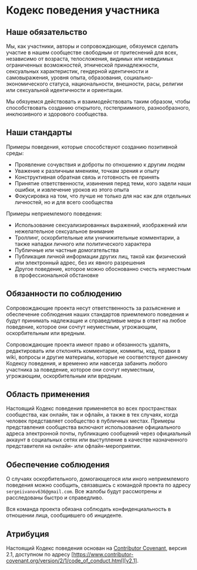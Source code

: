 # Кодекс поведения участника

## Наше обязательство

Мы, как участники, авторы и сопровождающие, обязуемся сделать участие в нашем сообществе свободным от притеснений для
всех, независимо от возраста, телосложения, видимых или невидимых ограниченных возможностей, этнической принадлежности,
сексуальных характеристик, гендерной идентичности и самовыражения, уровня опыта, образования, социально-экономического
статуса, национальности, внешности, расы, религии или сексуальной идентичности и ориентации.

Мы обязуемся действовать и взаимодействовать таким образом, чтобы способствовать созданию открытого, гостеприимного,
разнообразного, инклюзивного и здорового сообщества.

## Наши стандарты

Примеры поведения, которые способствуют созданию позитивной среды:

* Проявление сочувствия и доброты по отношению к другим людям
* Уважение к различным мнениям, точкам зрения и опыту
* Конструктивная обратная связь и готовность ее принять
* Принятие ответственности, извинения перед теми, кого задели наши ошибки, и извлечение уроков из этого опыта
* Фокусировка на том, что лучше не только для нас как для отдельных личностей, но и для всего сообщества

Примеры неприемлемого поведения:

* Использование сексуализированных выражений, изображений или нежелательное сексуальное внимание
* Троллинг, оскорбительные или уничижительные комментарии, а также нападки личного или политического характера
* Публичные или частные домогательства
* Публикация личной информации других лиц, такой как физический или электронный адрес, без их явного разрешения
* Другое поведение, которое можно обоснованно счесть неуместным в профессиональной обстановке

## Обязанности по соблюдению

Сопровождающие проекта несут ответственность за разъяснение и обеспечение соблюдения наших стандартов приемлемого
поведения и будут принимать надлежащие и справедливые меры в ответ на любое поведение, которое они сочтут неуместным,
угрожающим, оскорбительным или вредным.

Сопровождающие проекта имеют право и обязанность удалять, редактировать или отклонять комментарии, коммиты, код, правки
в wiki, вопросы и другие материалы, которые не соответствуют данному Кодексу поведения, и временно или навсегда забанить
любого участника за поведение, которое они сочтут неуместным, угрожающим, оскорбительным или вредным.

## Область применения

Настоящий Кодекс поведения применяется во всех пространствах сообщества, как онлайн, так и офлайн, а также в тех
случаях, когда человек представляет сообщество в публичных местах. Примеры представления сообщества включают
использование официального адреса электронной почты, публикацию сообщений через официальный аккаунт в социальных сетях
или выступление в качестве назначенного представителя на онлайн- или офлайн-мероприятии.

## Обеспечение соблюдения

О случаях оскорбительного, домогающегося или иного неприемлемого поведения можно сообщить, связавшись с командой проекта
по адресу `sergeiivanov636@gmail.com`. Все жалобы будут рассмотрены и расследованы быстро и справедливо.

Вся команда проекта обязана соблюдать конфиденциальность в отношении лица, сообщившего об инциденте.

## Атрибуция

Настоящий Кодекс поведения основан на [Contributor Covenant][homepage], версия 2.1,
доступном по адресу [https://www.contributor-covenant.org/version/2/1/code_of_conduct.html][v2.1].

[homepage]: https://www.contributor-covenant.org

[v2.1]: https://www.contributor-covenant.org/version/2/1/code_of_conduct.html
